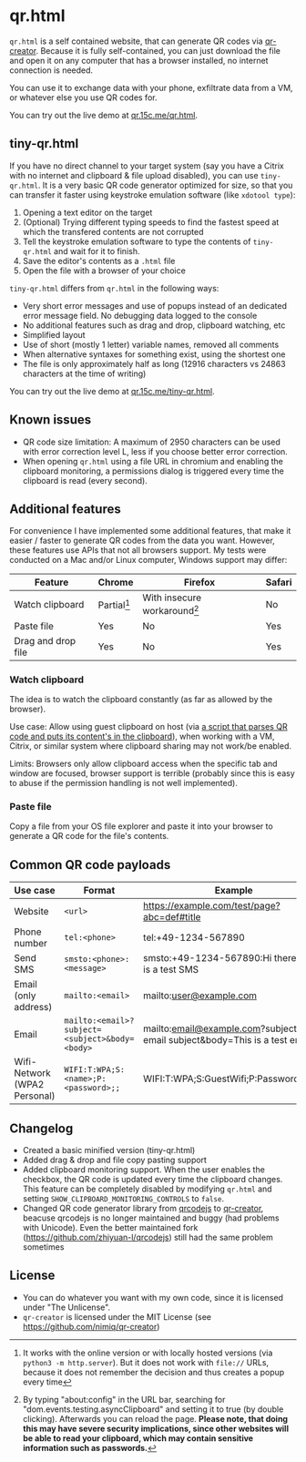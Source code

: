 # qr.html

`qr.html` is a self contained website, that can generate QR codes via [qr-creator](https://github.com/nimiq/qr-creator).
Because it is fully self-contained, you can just download the file and open it on any computer that has a browser installed, no internet connection is needed.

You can use it to exchange data with your phone, exfiltrate data from a VM, or whatever else you use QR codes for.

You can try out the live demo at [qr.15c.me/qr.html](https://qr.15c.me/qr.html).

## tiny-qr.html

If you have no direct channel to your target system (say you have a Citrix with no internet and clipboard & file upload disabled), you can use `tiny-qr.html`.
It is a very basic QR code generator optimized for size, so that you can transfer it faster using keystroke emulation software (like `xdotool type`):

1. Opening a text editor on the target
2. (Optional) Trying different typing speeds to find the fastest speed at which the transfered contents are not corrupted
3. Tell the keystroke emulation software to type the contents of `tiny-qr.html` and wait for it to finish.
4. Save the editor's contents as a `.html` file
5. Open the file with a browser of your choice

`tiny-qr.html` differs from `qr.html` in the following ways:

- Very short error messages and use of popups instead of an dedicated error message field. No debugging data logged to the console
- No additional features such as drag and drop, clipboard watching, etc
- Simplified layout
- Use of short (mostly 1 letter) variable names, removed all comments
- When alternative syntaxes for something exist, using the shortest one
- The file is only approximately half as long (12916 characters vs 24863 characters at the time of writing)

You can try out the live demo at [qr.15c.me/tiny-qr.html](https://qr.15c.me/tiny-qr.html).

## Known issues

- QR code size limitation: A maximum of 2950 characters can be used with error correction level L, less if you choose better error correction.
- When opening `qr.html` using a file URL in chromium and enabling the clipboard monitoring, a permissions dialog is triggered every time the clipboard is read (every second).

## Additional features

For convenience I have implemented some additional features, that make it easier / faster to generate QR codes from the data you want.
However, these features use APIs that not all browsers support.
My tests were conducted on a Mac and/or Linux computer, Windows support may differ:

Feature | Chrome | Firefox | Safari
---|---|---|---
Watch clipboard | Partial[^1] | With insecure workaround[^2] | No
Paste file | Yes | No | Yes
Drag and drop file | Yes | No | Yes

[^1]: It works with the online version or with locally hosted versions (via `python3 -m http.server`). But it does not work with `file://` URLs, because it does not remember the decision and thus creates a popup every time
[^2]: By typing "about:config" in the URL bar, searching for "dom.events.testing.asyncClipboard" and setting it to true (by double clicking). Afterwards you can reload the page. **Please note, that doing this may have severe security implications, since other websites will be able to read your clipboard, which may contain sensitive information such as passwords.**

### Watch clipboard

The idea is to watch the clipboard constantly (as far as allowed by the browser).

Use case: Allow using guest clipboard on host (via [a script that parses QR code and puts its content's in the clipboard](https://gitlab.com/six-two/wm-config/-/blob/main/bin/copy-qr-code)), when working with a VM, Citrix, or similar system where clipboard sharing may not work/be enabled.

Limits: Browsers only allow clipboard access when the specific tab and window are focused, browser support is terrible (probably since this is easy to abuse if the permission handling is not well implemented).

### Paste file

Copy a file from your OS file explorer and paste it into your browser to generate a QR code for the file's contents.

## Common QR code payloads

Use case | Format | Example
---|---|---
Website | `<url>` | https://example.com/test/page?abc=def#title
Phone number | `tel:<phone>` | tel:+49-1234-567890
Send SMS | `smsto:<phone>:<message>` | smsto:+49-1234-567890:Hi there, this is a test SMS
Email (only address) | `mailto:<email>` | mailto:user@example.com
Email | `mailto:<email>?subject=<subject>&body=<body>` | mailto:email@example.com?subject=Test email subject&body=This is a test email
Wifi-Network (WPA2 Personal) | `WIFI:T:WPA;S:<name>;P:<password>;;` | WIFI:T:WPA;S:GuestWifi;P:Password123!;;

## Changelog

- Created a basic minified version (tiny-qr.html)
- Added drag & drop and file copy pasting support
- Added clipboard monitoring support. When the user enables the checkbox, the QR code is updated every time the clipboard changes. This feature can be completely disabled by modifying `qr.html` and setting `SHOW_CLIPBOARD_MONITORING_CONTROLS` to `false`.
- Changed QR code generator library from [qrcodejs](https://github.com/davidshimjs/qrcodejs) to [qr-creator](https://github.com/nimiq/qr-creator), beacuse qrcodejs is no longer maintained and buggy (had problems with Unicode). Even the better maintained fork (https://github.com/zhiyuan-l/qrcodejs) still had the same problem sometimes


## License
- You can do whatever you want with my own code, since it is licensed under "The Unlicense".
- `qr-creator` is licensed under the MIT License (see https://github.com/nimiq/qr-creator)

